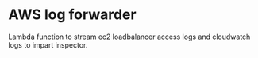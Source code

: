 # AWS log forwarder

Lambda function to stream ec2 loadbalancer access logs and cloudwatch logs to impart inspector.
